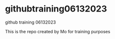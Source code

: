 # githubtraining06132023
github training 06132023

This is the repo created by Mo for training purposes
